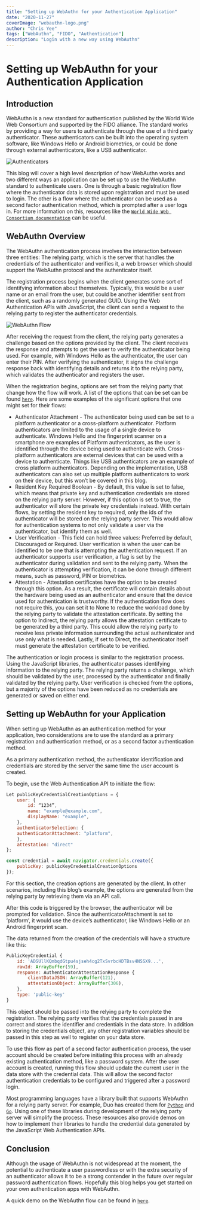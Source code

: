 ```yaml
---
title: "Setting up WebAuthn for your Authentication Application"
date: "2020-11-27"
coverImage: "webauthn-logo.png"
author: "Chris Yee"
tags: ["WebAuthn", "FIDO", "Authentication"]
description: "Login with a new way using WebAuthn"
---
```


# Setting up WebAuthn for your Authentication Application

## Introduction

WebAuthn is a new standard for authentication published by the World Wide Web Consortium and supported by the FIDO alliance. The standard works by providing a way for users to authenticate through the use of a third party authenticator. These authenticators can be built into the operating system software, like Windows Hello or Android biometrics, or could be done through external authenticators, like a USB authenticator.

![Authenticators](authenticators.png)

This blog will cover a high level description of how WebAuthn works and two different ways an application can be set up to use the WebAuthn standard to authenticate users. One is through a basic registration flow where the authenticator data is stored upon registration and must be used to login. The other is a flow where the authenticator can be used as a second factor authentication method, which is prompted after a user logs in. For more information on this, resources like the [`World Wide Web Consortium documentation`](https://www.w3.org/TR/webauthn-2/) can be useful.

## WebAuthn Overview

The WebAuthn authentication process involves the interaction between three entities: The relying party, which is the server that handles the credentials of the authenticator and verifies it, a web browser which should support the WebAuthn protocol and the authenticator itself.

The registration process begins when the client generates some sort of identifying information about themselves. Typically, this would be a user name or an email from the user, but could be another identifier sent from the client, such as a randomly generated GUID. Using the Web Authentication APIs with JavaScript, the client can send a request to the relying party to register the authenticator credentials.

![WebAuthn Flow](webauthn-flow.png)

After receiving the request from the client, the relying party generates a challenge based on the options provided by the client. The client receives the response and attempts to get the user to verify the authenticator being used. For example, with Windows Hello as the authenticator, the user can enter their PIN. After verifying the authenticator, it signs the challenge response back with identifying details and returns it to the relying party, which validates the authenticator and registers the user.

When the registration begins, options are set from the relying party that change how the flow will work. A list of the options that can be set can be found [`here`](https://www.w3.org/TR/webauthn/#dictionary-makecredentialoptions). Here are some examples of the significant options that one might set for their flows:

- Authenticator Attachment - The authenticator being used can be set to a platform authenticator or a cross-platform authenticator. Platform authenticators are limited to the usage of a single device to authenticate. Windows Hello and the fingerprint scanner on a smartphone are examples of Platform authenticators, as the user is identified through the device being used to authenticate with. Cross-platform authenticators are external devices that can be used with a device to authenticate. Things like USB authenticators are an example of cross platform authenticators. Depending on the implementation, USB authenticators can also set up multiple platform authenticators to work on their device, but this won’t be covered in this blog.
- Resident Key Required Boolean - By default, this value is set to false, which means that private key and authentication credentials are stored on the relying party server. However, if this option is set to true, the authenticator will store the private key credentials instead. With certain flows, by setting the resident key to required, only the ids of the authenticator will be stored on the relying party server. This would allow for authentication systems to not only validate a user via the authenticator, but identify them as well.
- User Verification - This field can hold three values: Preferred by default, Discouraged or Required. User verification is when the user can be identified to be one that is attempting the authentication request. If an authenticator supports user verification, a flag is set by the authenticator during validation and sent to the relying party. When the authenticator is attempting verification, it can be done through different means, such as password, PIN or biometrics.
- Attestation - Attestation certificates have the option to be created through this option. As a result, the certificate will contain details about the hardware being used as an authenticator and ensure that the device used for authentication is trustworthy. If the authentication flow does not require this, you can set it to None to reduce the workload done by the relying party to validate the attestation certificate. By setting the option to Indirect, the relying party allows the attestation certificate to be generated by a third party. This could allow the relying party to receive less private information surrounding the actual authenticator and use only what is needed. Lastly, if set to Direct, the authenticator itself must generate the attestation certificate to be verified.

The authentication or login process is similar to the registration process. Using the JavaScript libraries, the authenticator passes identifying information to the relying party. The relying party returns a challenge, which should be validated by the user, processed by the authenticator and finally validated by the relying party. User verification is checked from the options, but a majority of the options have been reduced as no credentials are generated or saved on either end.

## Setting up WebAuthn for your Application

When setting up WebAuthn as an authentication method for your application, two considerations are to use the standard as a primary registration and authentication method, or as a second factor authentication method.

As a primary authentication method, the authenticator identification and credentials are stored by the server the same time the user account is created.

To begin, use the Web Authentication API to initiate the flow:

```javascript
Let publicKeyCredentialCreationOptions = {
    user: {
        id: “1234”,
        name: "example@example.com",
        displayName: "example",
    },
    authenticatorSelection: {
    authenticatorAttachment: "platform",
    },
    attestation: "direct"
};

const credential = await navigator.credentials.create({
    publicKey: publicKeyCredentialCreationOptions
});
```

For this section, the creation options are generated by the client. In other scenarios, including this blog’s example, the options are generated from the relying party by retrieving them via an API call.

After this code is triggered by the browser, the authenticator will be prompted for validation. Since the authenticatorAttachment is set to ‘platform’, it would use the device’s authenticator, like Windows Hello or an Android fingerprint scan.

The data returned from the creation of the credentials will have a structure like this:

```javascript
PublicKeyCredential {
    id: 'ADSUllKQmbqdGtpu4sjseh4cg2TxSvrbcHDTBsv4NSSX9...',
    rawId: ArrayBuffer(59),
    response: AuthenticatorAttestationResponse {
        clientDataJSON: ArrayBuffer(121),
        attestationObject: ArrayBuffer(306),
    },
    type: 'public-key'
}
```

This object should be passed into the relying party to complete the registration. The relying party verifies that the credentials passed in are correct and stores the identifier and credentials in the data store. In addition to storing the credentials object, any other registration variables should be passed in this step as well to register on your data store.

To use this flow as part of a second factor authentication process, the user account should be created before initiating this process with an already existing authentication method, like a password system. After the user account is created, running this flow should update the current user in the data store with the credential data. This will allow the second factor authentication credentials to be configured and triggered after a password login.

Most programming languages have a library built that supports WebAuthn for a relying party server. For example, Duo has created them for [`Python`](https://github.com/duo-labs/py_webauthn) and [`Go`](https://github.com/duo-labs/webauthn). Using one of these libraries during development of the relying party server will simplify the process. These resources also provide demos on how to implement their libraries to handle the credential data generated by the JavaScript Web Authentication APIs.

## Conclusion

Although the usage of WebAuthn is not widespread at the moment, the potential to authenticate a user passwordless or with the extra security of an authenticator allows it to be a strong contender in the future over regular password authentication flows. Hopefully this blog helps you get started on your own authentication apps with WebAuthn.

A quick demo on the WebAuthn flow can be found in [`here`](https://www.loginradius.com/demo/fido).

